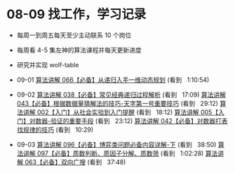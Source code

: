 # 08-09 找工作，学习记录

-   每周一到周五每天至少主动联系 10 个岗位
-   每周看 4-5 集左神的算法课程并每天更新进度
-   研究并实现 wolf-table

-   09-01
    [算法讲解 066【必备】从递归入手一维动态规划](https://www.bilibili.com/video/BV1Ww41167Ac?spm_id_from=333.880.my_history.page.click) (看到   1:10:54)

-   09-02
    [算法讲解 038【必备】常见经典递归过程解析](https://www.bilibili.com/video/BV19m4y1n7mo?spm_id_from=333.880.my_history.page.click) (看到   17:09)
    [算法讲解 043【必备】根据数据量猜解法的技巧-天字第一号重要技巧](https://www.bilibili.com/video/BV1Cm4y1M72N?spm_id_from=333.880.my_history.page.click) (看到   29:12)
    [算法讲解 002【入门】从社会实验到入门提醒](https://www.bilibili.com/video/BV1Q14y1B7DH?spm_id_from=333.880.my_history.page.click) (看到   18:12)
    [算法讲解 005【入门】对数器-验证的重要手段](https://www.bilibili.com/video/BV1mM4y1H7fz?spm_id_from=333.880.my_history.page.click) (看到   23:12)
    [算法讲解 042【必备】对数器打表找规律的技巧](https://www.bilibili.com/video/BV11u4y1Q7FD?spm_id_from=333.880.my_history.page.click) (看到   10:29)

-   09-03
    [算法讲解 096【必备】博弈类问题必备内容详解-下](https://www.bilibili.com/video/BV1N94y1T7Mb?spm_id_from=333.880.my_history.page.click) (看到   38:50)
    [算法讲解 097【必备】质数判断、质因子分解、质数筛](https://www.bilibili.com/video/BV1oK4y1z7ML?spm_id_from=333.880.my_history.page.click) (看到   1:02:28)
    [算法讲解 063【必备】双向广搜](https://www.bilibili.com/video/BV11w411y79P?spm_id_from=333.880.my_history.page.click) (看到   37:48)
